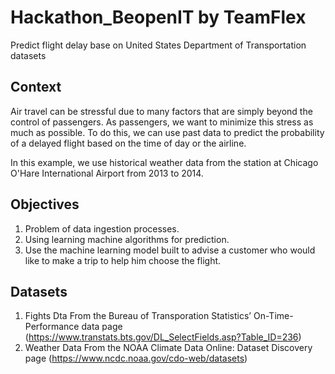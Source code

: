 # Hackathon_BeopenIT by TeamFlex
Predict flight delay base on United States Department of Transportation datasets

## Context
Air travel can be stressful due to many factors that are simply beyond the control of passengers. As passengers, we want to minimize this stress as much as possible. To do this, we can use past data to predict the probability of a delayed flight based on the time of day or the airline.

In this example, we use historical weather data from the station at Chicago O'Hare International Airport from 2013 to 2014.

## Objectives
1. Problem of data ingestion processes.
2. Using learning machine algorithms for prediction.
3. Use the machine learning model built to advise a customer who would like to make a trip to help him choose the flight.

## Datasets
1. Fights Dta
From the Bureau of Transporation Statistics’ On-Time-Performance data page (https://www.transtats.bts.gov/DL_SelectFields.asp?Table_ID=236)
2. Weather Data
From the NOAA Climate Data Online: Dataset Discovery page (https://www.ncdc.noaa.gov/cdo-web/datasets)



